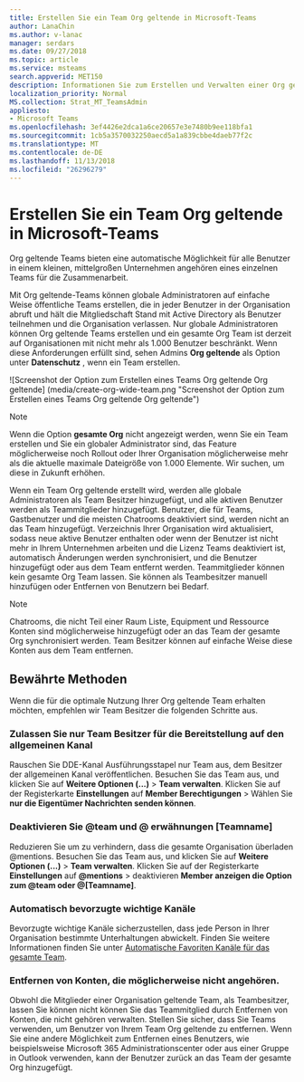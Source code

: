```yaml
---
title: Erstellen Sie ein Team Org geltende in Microsoft-Teams
author: LanaChin
ms.author: v-lanac
manager: serdars
ms.date: 09/27/2018
ms.topic: article
ms.service: msteams
search.appverid: MET150
description: Informationen Sie zum Erstellen und Verwalten einer Org geltende Team in Teams.
localization_priority: Normal
MS.collection: Strat_MT_TeamsAdmin
appliesto:
- Microsoft Teams
ms.openlocfilehash: 3ef4426e2dca1a6ce20657e3e7480b9ee118bfa1
ms.sourcegitcommit: 1cb5a3570032250aecd5a1a839cbbe4daeb77f2c
ms.translationtype: MT
ms.contentlocale: de-DE
ms.lasthandoff: 11/13/2018
ms.locfileid: "26296279"
---
```

# <a name="create-an-org-wide-team-in-microsoft-teams"></a>Erstellen Sie ein Team Org geltende in Microsoft-Teams

Org geltende Teams bieten eine automatische Möglichkeit für alle Benutzer in einem kleinen, mittelgroßen Unternehmen angehören eines einzelnen Teams für die Zusammenarbeit. 
 
Mit Org geltende-Teams können globale Administratoren auf einfache Weise öffentliche Teams erstellen, die in jeder Benutzer in der Organisation abruft und hält die Mitgliedschaft Stand mit Active Directory als Benutzer teilnehmen und die Organisation verlassen. Nur globale Administratoren können Org geltende Teams erstellen und ein gesamte Org Team ist derzeit auf Organisationen mit nicht mehr als 1.000 Benutzer beschränkt. Wenn diese Anforderungen erfüllt sind, sehen Admins **Org geltende** als Option unter **Datenschutz** , wenn ein Team erstellen.

![Screenshot der Option zum Erstellen eines Teams Org geltende Org geltende] (media/create-org-wide-team.png "Screenshot der Option zum Erstellen eines Teams Org geltende Org geltende")

> [!NOTE]
> Wenn die Option **gesamte Org** nicht angezeigt werden, wenn Sie ein Team erstellen und Sie ein globaler Administrator sind, das Feature möglicherweise noch Rollout oder Ihrer Organisation möglicherweise mehr als die aktuelle maximale Dateigröße von 1.000 Elemente. Wir suchen, um diese in Zukunft erhöhen.

Wenn ein Team Org geltende erstellt wird, werden alle globale Administratoren als Team Besitzer hinzugefügt, und alle aktiven Benutzer werden als Teammitglieder hinzugefügt. Benutzer, die für Teams, Gastbenutzer und die meisten Chatrooms deaktiviert sind, werden nicht an das Team hinzugefügt. Verzeichnis Ihrer Organisation wird aktualisiert, sodass neue aktive Benutzer enthalten oder wenn der Benutzer ist nicht mehr in Ihrem Unternehmen arbeiten und die Lizenz Teams deaktiviert ist, automatisch Änderungen werden synchronisiert, und die Benutzer hinzugefügt oder aus dem Team entfernt werden. Teammitglieder können kein gesamte Org Team lassen. Sie können als Teambesitzer manuell hinzufügen oder Entfernen von Benutzern bei Bedarf.

> [!NOTE]
> Chatrooms, die nicht Teil einer Raum Liste, Equipment und Ressource Konten sind möglicherweise hinzugefügt oder an das Team der gesamte Org synchronisiert werden. Team Besitzer können auf einfache Weise diese Konten aus dem Team entfernen.

## <a name="best-practices"></a>Bewährte Methoden
Wenn die für die optimale Nutzung Ihrer Org geltende Team erhalten möchten, empfehlen wir Team Besitzer die folgenden Schritte aus.

### <a name="allow-only-team-owners-to-post-to-the-general-channel"></a>Zulassen Sie nur Team Besitzer für die Bereitstellung auf den allgemeinen Kanal
Rauschen Sie DDE-Kanal Ausführungsstapel nur Team aus, dem Besitzer der allgemeinen Kanal veröffentlichen. Besuchen Sie das Team aus, und klicken Sie auf **Weitere Optionen (...)**  >  **Team verwalten**. Klicken Sie auf der Registerkarte **Einstellungen** auf **Member Berechtigungen** > Wählen Sie **nur die Eigentümer Nachrichten senden können**.
### <a name="turn-off-team-and-team-name-mentions"></a>Deaktivieren Sie @team und @ erwähnungen [Teamname]
 Reduzieren Sie um zu verhindern, dass die gesamte Organisation überladen @mentions. Besuchen Sie das Team aus, und klicken Sie auf **Weitere Optionen (...)**  >  **Team verwalten**. Klicken Sie auf der Registerkarte **Einstellungen** auf **@mentions** > deaktivieren **Member anzeigen die Option zum @team oder @[Teamname]**. 
### <a name="automatically-favorite-important-channels"></a>Automatisch bevorzugte wichtige Kanäle
 Bevorzugte wichtige Kanäle sicherzustellen, dass jede Person in Ihrer Organisation bestimmte Unterhaltungen abwickelt. Finden Sie weitere Informationen finden Sie unter [Automatische Favoriten Kanäle für das gesamte Team](https://support.office.com/article/auto-favorite-channels-for-the-whole-team-a948272c-5aa5-429c-863c-4e1e1cd6b0f6).

### <a name="remove-accounts-that-might-not-belong"></a>Entfernen von Konten, die möglicherweise nicht angehören.
Obwohl die Mitglieder einer Organisation geltende Team, als Teambesitzer, lassen Sie können nicht können Sie das Teammitglied durch Entfernen von Konten, die nicht gehören verwalten. Stellen Sie sicher, dass Sie Teams verwenden, um Benutzer von Ihrem Team Org geltende zu entfernen.  Wenn Sie eine andere Möglichkeit zum Entfernen eines Benutzers, wie beispielsweise Microsoft 365 Administrationscenter oder aus einer Gruppe in Outlook verwenden, kann der Benutzer zurück an das Team der gesamte Org hinzugefügt. 
